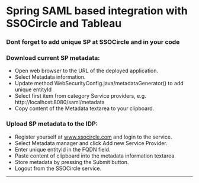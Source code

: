 Spring SAML based integration with SSOCircle and Tableau
====================


### Dont forget to add unique SP at SSOCircle and in your code
### Download current SP metadata:
- Open web browser to the URL of the deployed application.
- Select Metadata information.
- Update method WebSecurityConfig.java/metadataGenerator() to add unique entityId
- Select first item from category Service providers, e.g. http://localhost:8080/saml/metadata
- Copy content of the Metadata textarea to your clipboard.

### Upload SP metadata to the IDP:
- Register yourself at www.ssocircle.com and login to the service.
- Select Metadata manager and click Add new Service Provider.
- Enter unique entityId in the FQDN field.
- Paste content of clipboard into the metadata information textarea.
- Store metadata by pressing the Submit button.
- Logout from the SSOCircle service.

---------




